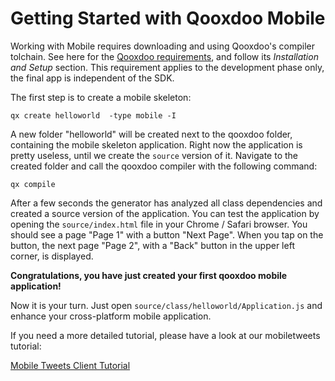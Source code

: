 # Getting Started with Qooxdoo Mobile

Working with Mobile requires downloading and using Qooxdoo's compiler tolchain. See
here for the [Qooxdoo requirements](../README.md), and
follow its *Installation and Setup* section. This requirement applies
to the development phase only, the final app is independent of the SDK.

The first step is to create a mobile skeleton:

    qx create helloworld  -type mobile -I 

A new folder "helloworld" will be created next to the qooxdoo folder,
containing the mobile skeleton application. Right now the application is
pretty useless, until we create the `source` version of it. Navigate to the
created folder and call the qooxdoo compiler with the following command:

    qx compile

After a few seconds the generator has analyzed all class dependencies and
created a source version of the application. You can test the application by
opening the `source/index.html` file in your Chrome / Safari browser. You should
see a page "Page 1" with a button "Next Page". When you tap on the button, the
next page "Page 2", with a "Back" button in the upper left corner, is displayed.

**Congratulations, you have just created your first qooxdoo mobile application!**

Now it is your turn. Just open `source/class/helloworld/Application.js`
and enhance your cross-platform mobile application.

If you need a more detailed tutorial, please
have a look at our mobiletweets tutorial:

[Mobile Tweets Client Tutorial](tutorial.md)
